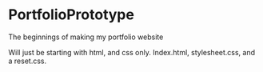 # PortfolioPrototype
The beginnings of making my portfolio website

Will just be starting with html, and css only.
Index.html, stylesheet.css, and a reset.css.
